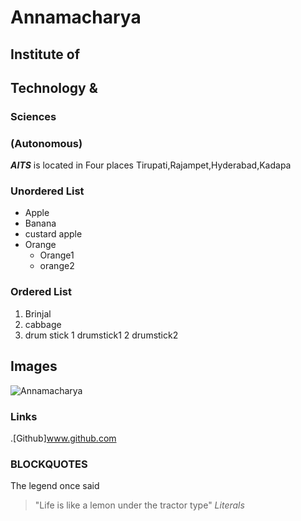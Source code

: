 # Annamacharya
## Institute of
## Technology &
### Sciences
### (Autonomous)

***AITS*** is located in Four places Tirupati,Rajampet,Hyderabad,Kadapa

### Unordered List
* Apple
* Banana
* custard apple
* Orange
   * Orange1
   * orange2

### Ordered List
1. Brinjal
2. cabbage
3. drum stick
   1  drumstick1
   2  drumstick2

## Images
![Annamacharya](https://m.sakshi.com/sites/default/files/styles/cinema_main/public/article_images/2018/04/29/annamayya.jpg?itok=8FusXL2m)

### Links
.[Github]www.github.com

### BLOCKQUOTES
The legend once said 
> "Life is like a lemon under the tractor type"
*Literals*
